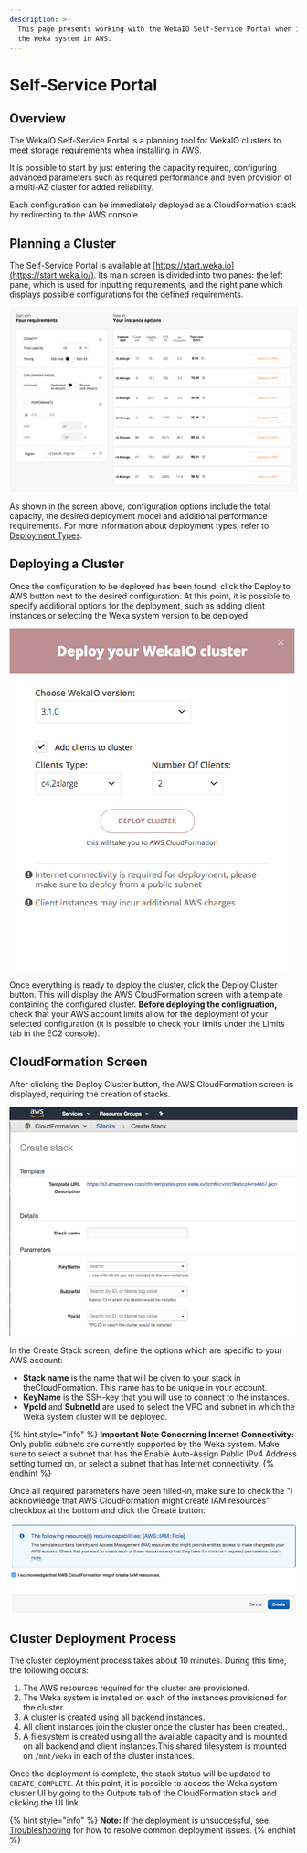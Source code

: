 ```yaml
---
description: >-
  This page presents working with the WekaIO Self-Service Portal when installing
  the Weka system in AWS.
---
```


# Self-Service Portal

## Overview

The WekaIO Self-Service Portal is a planning tool for WekaIO clusters to meet storage requirements when installing in AWS.

It is possible to start by just entering the capacity required, configuring advanced parameters such as required performance and even provision of a multi-AZ cluster for added reliability.

Each configuration can be immediately deployed as a CloudFormation stack by redirecting to the AWS console.

## Planning a Cluster

The Self-Service Portal is available at [https://start.weka.io](https://start.weka.io/). Its main screen is divided into two panes: the left pane, which is used for inputting requirements, and the right pane which displays possible configurations for the defined requirements.

![Self-Service Portal Main Screen](../../.gitbook/assets/01-calculator-overview.png)

As shown in the screen above, configuration options include the total capacity, the desired deployment model and additional performance requirements. For more information about deployment types, refer to [Deployment Types](deployment-types.md).

## Deploying a Cluster

Once the configuration to be deployed has been found, click the Deploy to AWS button next to the desired configuration. At this point, it is possible to specify additional options for the deployment, such as adding client instances or selecting the Weka system version to be deployed.

![Additional Deployment Options Dialog Box](../../.gitbook/assets/02-deploy-cluster.png)

Once everything is ready to deploy the cluster, click the Deploy Cluster button. This will display the AWS CloudFormation screen with a template containing the configured cluster. **Before deploying the configruation,** check that your AWS account limits allow for the deployment of your selected configuration \(it is possible to check your limits under the Limits tab in the EC2 console\).

## CloudFormation Screen

After clicking the Deploy Cluster button, the AWS CloudFormation screen is displayed, requiring the creation of stacks. 

![AWS Create Stack Screen](../../.gitbook/assets/03-cloudformation-create-stack.png)

In the Create Stack screen, define the options which are specific to your AWS account:

* **Stack name** is the name that will be given to your stack in  theCloudFormation. This name has to be unique in your account.
* **KeyName** is the SSH-key that you will use to connect to the instances.
* **VpcId** and **SubnetId** are used to select the VPC and subnet in which the Weka system cluster will be deployed.

{% hint style="info" %}
**Important Note Concerning Internet Connectivity:** Only public subnets are currently supported by the Weka system. Make sure to select a subnet that has the Enable Auto-Assign Public IPv4 Address setting turned on, or select a subnet that has Internet connectivity.
{% endhint %}

Once all required parameters have been filled-in, make sure to check the "I acknowledge that AWS CloudFormation might create IAM resources” checkbox at the bottom and click the Create button:

![AWS Check Box and Creation Dialog Box](../../.gitbook/assets/04-cloudformation-iam-creds.png)

## Cluster Deployment Process

The cluster deployment process takes about 10 minutes. During this time, the following occurs:

1. The AWS resources required for the cluster are provisioned.
2. The Weka system is installed on each of the instances provisioned for the cluster.
3. A cluster is created using all backend instances.
4. All client instances join the cluster once the cluster has been created..
5. A filesystem is created using all the available capacity and is mounted on all backend and client instances.This shared filesystem is mounted on `/mnt/weka` in each of the cluster instances.

Once the deployment is complete, the stack status will be updated to `CREATE_COMPLETE`. At this point, it is possible to access the Weka system cluster UI by going to the Outputs tab of the CloudFormation stack and clicking the UI link. 

{% hint style="info" %}
**Note:** If the deployment is unsuccessful, see [Troubleshooting](troubleshooting.md) for how to resolve common deployment issues.
{% endhint %}



